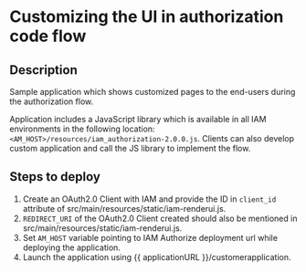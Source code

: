 Customizing the UI in authorization code flow
=============================================

Description
-----------
Sample application which shows customized pages to the end-users during the authorization flow.

Application includes a JavaScript library which is available in all IAM environments in the following location:`<AM_HOST>/resources/iam_authorization-2.0.0.js`.
Clients can also develop custom application and call the JS library to implement the flow.

Steps to deploy
---------------
1. Create an OAuth2.0 Client with IAM and provide the ID in `client_id` attribute of src/main/resources/static/iam-renderui.js.
2. `REDIRECT_URI` of the OAuth2.0 Client created should also be mentioned in src/main/resources/static/iam-renderui.js.
3. Set `AM_HOST` variable pointing to IAM Authorize deployment url while deploying the application.
4. Launch the application using {{ applicationURL }}/customerapplication.
